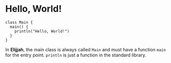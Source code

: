# Hello, World!

```text
class Main {
  main() {
    println("Hello, World!")
  }
}
```

In **Elijjah**, the main class is always called `Main` and must have a function `main` for the entry point.  `println` is just a function in the standard library.

